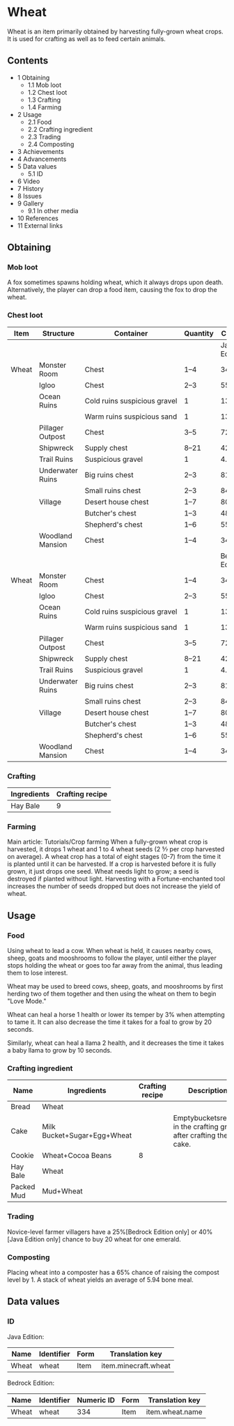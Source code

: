 # Wheat
Wheat is an item primarily obtained by harvesting fully-grown wheat crops. It is used for crafting as well as to feed certain animals.

## Contents
- 1 Obtaining
	- 1.1 Mob loot
	- 1.2 Chest loot
	- 1.3 Crafting
	- 1.4 Farming
- 2 Usage
	- 2.1 Food
	- 2.2 Crafting ingredient
	- 2.3 Trading
	- 2.4 Composting
- 3 Achievements
- 4 Advancements
- 5 Data values
	- 5.1 ID
- 6 Video
- 7 History
- 8 Issues
- 9 Gallery
	- 9.1 In other media
- 10 References
- 11 External links

## Obtaining
### Mob loot
A fox sometimes spawns holding wheat, which it always drops upon death. Alternatively, the player can drop a food item, causing the fox to drop the wheat.

### Chest loot
| Item  | Structure        | Container                    | Quantity | Chance          |
|-------|------------------|------------------------------|----------|-----------------|
|       |                  |                              |          | Java Edition    |
| Wheat | Monster Room     | Chest                        | 1–4      | 34.1%           |
|       | Igloo            | Chest                        | 2–3      | 55.3%           |
|       | Ocean Ruins      | Cold ruins suspicious gravel | 1        | 13.3%           |
|       |                  | Warm ruins suspicious sand   | 1        | 13.3%           |
|       | Pillager Outpost | Chest                        | 3–5      | 72.5%           |
|       | Shipwreck        | Supply chest                 | 8–21     | 42.1%           |
|       | Trail Ruins      | Suspicious gravel            | 1        | 4.4%            |
|       | Underwater Ruins | Big ruins chest              | 2–3      | 81%             |
|       |                  | Small ruins chest            | 2–3      | 84.2%           |
|       | Village          | Desert house chest           | 1–7      | 80.6%           |
|       |                  | Butcher's chest              | 1–3      | 48.6%           |
|       |                  | Shepherd's chest             | 1–6      | 55.8%           |
|       | Woodland Mansion | Chest                        | 1–4      | 34.1%           |
|       |                  |                              |          | Bedrock Edition |
| Wheat | Monster Room     | Chest                        | 1–4      | 34.1%           |
|       | Igloo            | Chest                        | 2–3      | 55.3%           |
|       | Ocean Ruins      | Cold ruins suspicious gravel | 1        | 13.3%           |
|       |                  | Warm ruins suspicious sand   | 1        | 13.3%           |
|       | Pillager Outpost | Chest                        | 3–5      | 72.5%           |
|       | Shipwreck        | Supply chest                 | 8–21     | 42.1%           |
|       | Trail Ruins      | Suspicious gravel            | 1        | 4.3%            |
|       | Underwater Ruins | Big ruins chest              | 2–3      | 81%             |
|       |                  | Small ruins chest            | 2–3      | 84.2%           |
|       | Village          | Desert house chest           | 1–7      | 80.6%           |
|       |                  | Butcher's chest              | 1–3      | 48.6%           |
|       |                  | Shepherd's chest             | 1–6      | 55.8%           |
|       | Woodland Mansion | Chest                        | 1–4      | 34.1%           |

### Crafting
| Ingredients | Crafting recipe |
|-------------|-----------------|
| Hay Bale    | 9               |

### Farming
Main article: Tutorials/Crop farming
When a fully-grown wheat crop is harvested, it drops 1 wheat and 1 to 4 wheat seeds (2 5⁄7 per crop harvested on average). A wheat crop has a total of eight stages (0-7) from the time it is planted until it can be harvested. If a crop is harvested before it is fully grown, it just drops one seed. Wheat needs light to grow; a seed is destroyed if planted without light. Harvesting with a Fortune-enchanted tool increases the number of seeds dropped but does not increase the yield of wheat.

## Usage
### Food
Using wheat to lead a cow.
When wheat is held, it causes nearby cows, sheep, goats and mooshrooms to follow the player, until either the player stops holding the wheat or goes too far away from the animal, thus leading them to lose interest.

Wheat may be used to breed cows, sheep, goats, and mooshrooms by first herding two of them together and then using the wheat on them to begin "Love Mode."

Wheat can heal a horse 1 health or lower its temper by 3% when attempting to tame it. It can also decrease the time it takes for a foal to grow by 20 seconds.

Similarly, wheat can heal a llama 2 health, and it decreases the time it takes a baby llama to grow by 10 seconds.

### Crafting ingredient
| Name       | Ingredients                 | Crafting recipe | Description                                                      |
|------------|-----------------------------|-----------------|------------------------------------------------------------------|
| Bread      | Wheat                       |                 |                                                                  |
| Cake       | Milk Bucket+Sugar+Egg+Wheat |                 | Emptybucketsremain in the crafting grid after crafting the cake. |
| Cookie     | Wheat+Cocoa Beans           | 8               |                                                                  |
| Hay Bale   | Wheat                       |                 |                                                                  |
| Packed Mud | Mud+Wheat                   |                 |                                                                  |

### Trading
Novice-level farmer villagers have a 25%‌[Bedrock Edition  only] or 40%‌[Java Edition  only] chance to buy 20 wheat for one emerald.

### Composting
Placing wheat into a composter has a 65% chance of raising the compost level by 1. A stack of wheat yields an average of 5.94 bone meal.

## Data values
### ID
Java Edition:

| Name  | Identifier | Form | Translation key      |
|-------|------------|------|----------------------|
| Wheat | wheat      | Item | item.minecraft.wheat |

Bedrock Edition:

| Name  | Identifier | Numeric ID | Form | Translation key |
|-------|------------|------------|------|-----------------|
| Wheat | wheat      | 334        | Item | item.wheat.name |


